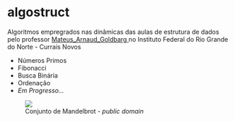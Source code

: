 # algostruct

<p>
Algoritmos empregrados nas dinâmicas das aulas de estrutura de dados
pelo professor <a href="https://github.com/mateusArnaudGoldbarg"> Mateus_Arnaud_Goldbarg </a>
no Instituto Federal do Rio Grande do Norte - Currais Novos
</p>

<ul>
  <li> Números Primos </li>
  <li> Fibonacci </li>
  <li> Busca Binária </li>
  <li> Ordenação </li>
  <li> <i> Em Progresso... </i> </li>
</ul>

<figure>
  <img src="https://upload.wikimedia.org/wikipedia/commons/thumb/5/56/Mandelset_hires.png/1024px-Mandelset_hires.png" />
  <figcaption> Conjunto de Mandelbrot - <i>public domain</i> <figcaption>
</figure>
